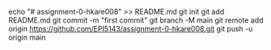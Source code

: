 echo "# assignment-0-hkare008" >> README.md
git init
git add README.md
git commit -m "first commit"
git branch -M main
git remote add origin https://github.com/EPI5143/assignment-0-hkare008.git
git push -u origin main
